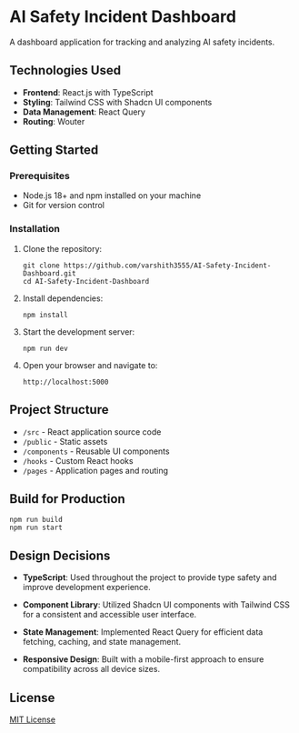 # AI Safety Incident Dashboard

A dashboard application for tracking and analyzing AI safety incidents.

## Technologies Used

- **Frontend**: React.js with TypeScript
- **Styling**: Tailwind CSS with Shadcn UI components
- **Data Management**: React Query
- **Routing**: Wouter

## Getting Started

### Prerequisites

- Node.js 18+ and npm installed on your machine
- Git for version control

### Installation

1. Clone the repository:
   ```
   git clone https://github.com/varshith3555/AI-Safety-Incident-Dashboard.git
   cd AI-Safety-Incident-Dashboard
   ```

2. Install dependencies:
   ```
   npm install
   ```

3. Start the development server:
   ```
   npm run dev
   ```

4. Open your browser and navigate to:
   ```
   http://localhost:5000
   ```

## Project Structure

- `/src` - React application source code
- `/public` - Static assets
- `/components` - Reusable UI components
- `/hooks` - Custom React hooks
- `/pages` - Application pages and routing

## Build for Production

```
npm run build
npm run start
```

## Design Decisions

- **TypeScript**: Used throughout the project to provide type safety and improve development experience.

- **Component Library**: Utilized Shadcn UI components with Tailwind CSS for a consistent and accessible user interface.

- **State Management**: Implemented React Query for efficient data fetching, caching, and state management.

- **Responsive Design**: Built with a mobile-first approach to ensure compatibility across all device sizes.

## License

[MIT License](LICENSE) 